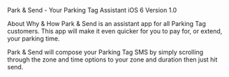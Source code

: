 Park & Send - Your Parking Tag Assistant
iOS 6 
Version 1.0



About
Why & How
Park & Send is an assistant app for all Parking Tag customers. This app will make it even quicker for you to pay for, or extend, your parking time.

Park & Send will compose your Parking Tag SMS by simply scrolling through the zone and time options to your zone and duration then just hit send.
